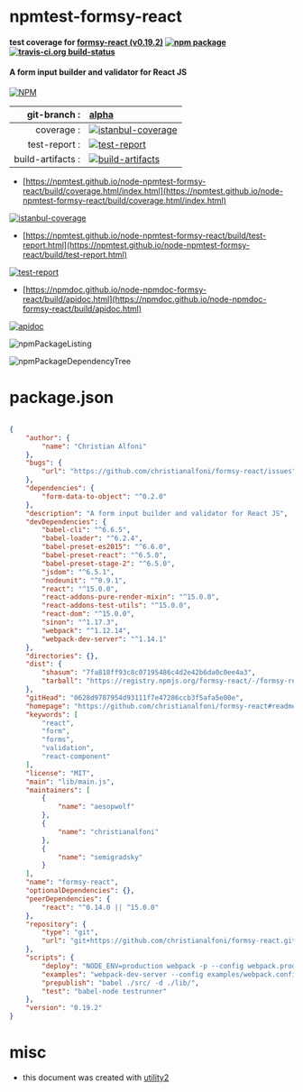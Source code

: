 # npmtest-formsy-react

#### test coverage for  [formsy-react (v0.19.2)](https://github.com/christianalfoni/formsy-react#readme)  [![npm package](https://img.shields.io/npm/v/npmtest-formsy-react.svg?style=flat-square)](https://www.npmjs.org/package/npmtest-formsy-react) [![travis-ci.org build-status](https://api.travis-ci.org/npmtest/node-npmtest-formsy-react.svg)](https://travis-ci.org/npmtest/node-npmtest-formsy-react)

#### A form input builder and validator for React JS

[![NPM](https://nodei.co/npm/formsy-react.png?downloads=true&downloadRank=true&stars=true)](https://www.npmjs.com/package/formsy-react)

| git-branch : | [alpha](https://github.com/npmtest/node-npmtest-formsy-react/tree/alpha)|
|--:|:--|
| coverage : | [![istanbul-coverage](https://npmtest.github.io/node-npmtest-formsy-react/build/coverage.badge.svg)](https://npmtest.github.io/node-npmtest-formsy-react/build/coverage.html/index.html)|
| test-report : | [![test-report](https://npmtest.github.io/node-npmtest-formsy-react/build/test-report.badge.svg)](https://npmtest.github.io/node-npmtest-formsy-react/build/test-report.html)|
| build-artifacts : | [![build-artifacts](https://npmtest.github.io/node-npmtest-formsy-react/glyphicons_144_folder_open.png)](https://github.com/npmtest/node-npmtest-formsy-react/tree/gh-pages/build)|

- [https://npmtest.github.io/node-npmtest-formsy-react/build/coverage.html/index.html](https://npmtest.github.io/node-npmtest-formsy-react/build/coverage.html/index.html)

[![istanbul-coverage](https://npmtest.github.io/node-npmtest-formsy-react/build/screenCapture.buildCi.browser.%252Ftmp%252Fbuild%252Fcoverage.lib.html.png)](https://npmtest.github.io/node-npmtest-formsy-react/build/coverage.html/index.html)

- [https://npmtest.github.io/node-npmtest-formsy-react/build/test-report.html](https://npmtest.github.io/node-npmtest-formsy-react/build/test-report.html)

[![test-report](https://npmtest.github.io/node-npmtest-formsy-react/build/screenCapture.buildCi.browser.%252Ftmp%252Fbuild%252Ftest-report.html.png)](https://npmtest.github.io/node-npmtest-formsy-react/build/test-report.html)

- [https://npmdoc.github.io/node-npmdoc-formsy-react/build/apidoc.html](https://npmdoc.github.io/node-npmdoc-formsy-react/build/apidoc.html)

[![apidoc](https://npmdoc.github.io/node-npmdoc-formsy-react/build/screenCapture.buildCi.browser.%252Ftmp%252Fbuild%252Fapidoc.html.png)](https://npmdoc.github.io/node-npmdoc-formsy-react/build/apidoc.html)

![npmPackageListing](https://npmtest.github.io/node-npmtest-formsy-react/build/screenCapture.npmPackageListing.svg)

![npmPackageDependencyTree](https://npmtest.github.io/node-npmtest-formsy-react/build/screenCapture.npmPackageDependencyTree.svg)



# package.json

```json

{
    "author": {
        "name": "Christian Alfoni"
    },
    "bugs": {
        "url": "https://github.com/christianalfoni/formsy-react/issues"
    },
    "dependencies": {
        "form-data-to-object": "^0.2.0"
    },
    "description": "A form input builder and validator for React JS",
    "devDependencies": {
        "babel-cli": "^6.6.5",
        "babel-loader": "^6.2.4",
        "babel-preset-es2015": "^6.6.0",
        "babel-preset-react": "^6.5.0",
        "babel-preset-stage-2": "^6.5.0",
        "jsdom": "^6.5.1",
        "nodeunit": "^0.9.1",
        "react": "^15.0.0",
        "react-addons-pure-render-mixin": "^15.0.0",
        "react-addons-test-utils": "^15.0.0",
        "react-dom": "^15.0.0",
        "sinon": "^1.17.3",
        "webpack": "^1.12.14",
        "webpack-dev-server": "^1.14.1"
    },
    "directories": {},
    "dist": {
        "shasum": "7fa818ff93c8c07195486c4d2e42b6da0c0ee4a3",
        "tarball": "https://registry.npmjs.org/formsy-react/-/formsy-react-0.19.2.tgz"
    },
    "gitHead": "0628d9787954d93111f7e47286ccb3f5afa5e00e",
    "homepage": "https://github.com/christianalfoni/formsy-react#readme",
    "keywords": [
        "react",
        "form",
        "forms",
        "validation",
        "react-component"
    ],
    "license": "MIT",
    "main": "lib/main.js",
    "maintainers": [
        {
            "name": "aesopwolf"
        },
        {
            "name": "christianalfoni"
        },
        {
            "name": "semigradsky"
        }
    ],
    "name": "formsy-react",
    "optionalDependencies": {},
    "peerDependencies": {
        "react": "^0.14.0 || ^15.0.0"
    },
    "repository": {
        "type": "git",
        "url": "git+https://github.com/christianalfoni/formsy-react.git"
    },
    "scripts": {
        "deploy": "NODE_ENV=production webpack -p --config webpack.production.config.js",
        "examples": "webpack-dev-server --config examples/webpack.config.js --content-base examples",
        "prepublish": "babel ./src/ -d ./lib/",
        "test": "babel-node testrunner"
    },
    "version": "0.19.2"
}
```



# misc
- this document was created with [utility2](https://github.com/kaizhu256/node-utility2)

